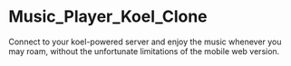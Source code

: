 # Music_Player_Koel_Clone
Connect to your koel-powered server and enjoy the music whenever you may roam, without the unfortunate limitations of the mobile web version. 
